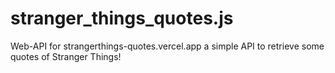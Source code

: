 # stranger_things_quotes.js
Web-API for strangerthings-quotes.vercel.app a simple API to retrieve some quotes of Stranger Things!
